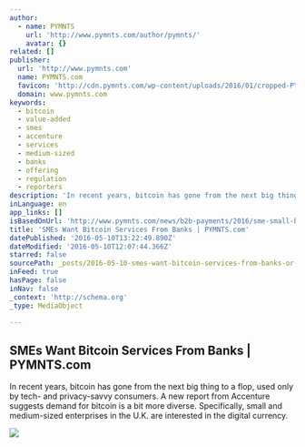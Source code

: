 ```yaml
---
author:
  - name: PYMNTS
    url: 'http://www.pymnts.com/author/pymnts/'
    avatar: {}
related: []
publisher:
  url: 'http://www.pymnts.com'
  name: PYMNTS.com
  favicon: 'http://cdn.pymnts.com/wp-content/uploads/2016/01/cropped-PYMNTS-Favicon1-192x192.jpg'
  domain: www.pymnts.com
keywords:
  - bitcoin
  - value-added
  - smes
  - accenture
  - services
  - medium-sized
  - banks
  - offering
  - regulation
  - reporters
description: 'In recent years, bitcoin has gone from the next big thing to a flop, used only by tech- and privacy-savvy consumers. A new report from Accenture suggests demand for bitcoin is a bit more diverse. Specifically, small and medium-sized enterprises in the U.K. are interested in the digital currency.'
inLanguage: en
app_links: []
isBasedOnUrl: 'http://www.pymnts.com/news/b2b-payments/2016/sme-small-business-bitcoin-bank-services/'
title: 'SMEs Want Bitcoin Services From Banks | PYMNTS.com'
datePublished: '2016-05-10T13:22:49.890Z'
dateModified: '2016-05-10T12:07:44.366Z'
starred: false
sourcePath: _posts/2016-05-10-smes-want-bitcoin-services-from-banks-or-pymntscom.md
inFeed: true
hasPage: false
inNav: false
_context: 'http://schema.org'
_type: MediaObject

---
```

<article style=""><h1>SMEs Want Bitcoin Services From Banks | PYMNTS.com</h1><p>In recent years, bitcoin has gone from the next big thing to a flop, used only by tech- and privacy-savvy consumers. A new report from Accenture suggests demand for bitcoin is a bit more diverse. Specifically, small and medium-sized enterprises in the U.K. are interested in the digital currency.</p><img src="http://cdn.pymnts.com/wp-content/uploads/2016/03/Bitcoin-FactFictionVirus-1000x600.jpg" /></article>
